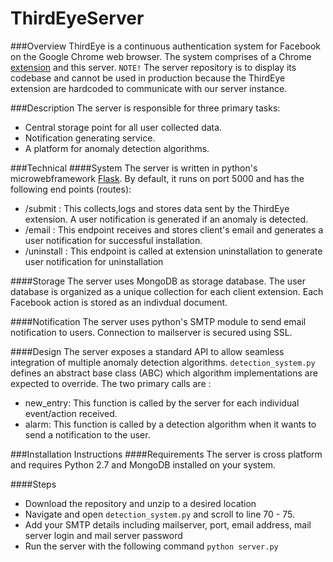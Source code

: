 # ThirdEyeServer

###Overview
ThirdEye is a continuous authentication system for Facebook on the Google Chrome web browser. The system comprises of a Chrome [extension] and this server. ```NOTE!``` The server repository is to display its codebase and cannot be used in production because the ThirdEye extension are hardcoded to communicate with our server instance. 

###Description 
The server is responsible for three primary tasks:
- Central storage point for all user collected data.
- Notification generating service.
- A platform for anomaly detection algorithms.

###Technical
####System
The server is written in python's microwebframework [Flask]. By default, it runs on port 5000 and has the following end points (routes):
- /submit : This collects,logs and stores data sent by the ThirdEye extension. A user notification is generated if an anomaly is detected.
- /email : This endpoint receives and stores client's email and generates a user notification for successful installation.
- /uninstall : This endpoint is called at extension uninstallation to generate user notification for uninstallation

####Storage
The server uses MongoDB as storage database. The user database is organized as a unique collection for each client extension. Each Facebook action is stored as an indivdual document.

####Notification
The server uses python's SMTP module to send email notification to users. Connection to mailserver is secured using SSL.

####Design
The server exposes a standard API to allow seamless integration of multiple anomaly detection algorithms. ```detection_system.py``` defines an abstract base class (ABC) which algorithm implementations are expected to override.  The two primary calls are :
- new_entry: This function is called by the server for each individual event/action received.
- alarm: This function is called by a detection algorithm when it wants to send a notification to the user.

###Installation Instructions
####Requirements
The server is cross platform and requires Python 2.7 and MongoDB installed on your system. 

####Steps
- Download the repository and unzip to a desired location
- Navigate and open ```detection_system.py``` and scroll to line 70 - 75.
- Add your SMTP details including mailserver, port, email address, mail server login and mail server password
- Run the server with the following command ```python server.py```

[extension]: <https://github.com/ThirdEyeDetect/ThirdEyeExtension>
[Flask]: <http://flask.pocoo.org/>
